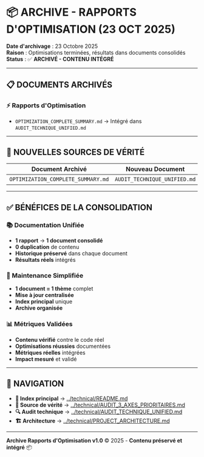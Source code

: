 # 📦 ARCHIVE - RAPPORTS D'OPTIMISATION (23 OCT 2025)

**Date d'archivage** : 23 Octobre 2025  
**Raison** : Optimisations terminées, résultats dans documents consolidés  
**Status** : ✅ **ARCHIVÉ - CONTENU INTÉGRÉ**

---

## 📋 **DOCUMENTS ARCHIVÉS**

### **⚡ Rapports d'Optimisation**

- `OPTIMIZATION_COMPLETE_SUMMARY.md` → Intégré dans `AUDIT_TECHNIQUE_UNIFIED.md`

---

## 🎯 **NOUVELLES SOURCES DE VÉRITÉ**

| Document Archivé                   | Nouveau Document             | Section         |
| ---------------------------------- | ---------------------------- | --------------- |
| `OPTIMIZATION_COMPLETE_SUMMARY.md` | `AUDIT_TECHNIQUE_UNIFIED.md` | "Optimisations" |

---

## ✅ **BÉNÉFICES DE LA CONSOLIDATION**

### **📚 Documentation Unifiée**

- **1 rapport** → **1 document consolidé**
- **0 duplication** de contenu
- **Historique préservé** dans chaque document
- **Résultats réels** intégrés

### **🎯 Maintenance Simplifiée**

- **1 document = 1 thème** complet
- **Mise à jour centralisée**
- **Index principal** unique
- **Archive organisée**

### **📊 Métriques Validées**

- **Contenu vérifié** contre le code réel
- **Optimisations réussies** documentées
- **Métriques réelles** intégrées
- **Impact mesuré** et validé

---

## 🔗 **NAVIGATION**

- **📖 Index principal** → [../technical/README.md](../technical/README.md)
- **🎯 Source de vérité** → [../technical/AUDIT_3_AXES_PRIORITAIRES.md](../technical/AUDIT_3_AXES_PRIORITAIRES.md)
- **🔍 Audit technique** → [../technical/AUDIT_TECHNIQUE_UNIFIED.md](../technical/AUDIT_TECHNIQUE_UNIFIED.md)
- **🏗️ Architecture** → [../technical/PROJECT_ARCHITECTURE.md](../technical/PROJECT_ARCHITECTURE.md)

---

**Archive Rapports d'Optimisation v1.0** © 2025 - **Contenu préservé et intégré** 📦
